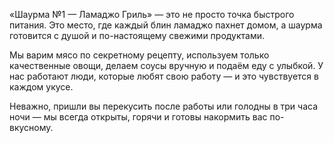 «Шаурма №1 — Ламаджо Гриль» — это не просто точка быстрого питания. Это место, где каждый блин ламаджо пахнет домом, а шаурма готовится с душой и по-настоящему свежими продуктами.

Мы варим мясо по секретному рецепту, используем только качественные овощи, делаем соусы вручную и подаём еду с улыбкой. У нас работают люди, которые любят свою работу — и это чувствуется в каждом укусе.

Неважно, пришли вы перекусить после работы или голодны в три часа ночи — мы всегда открыты, горячи и готовы накормить вас по-вкусному.
